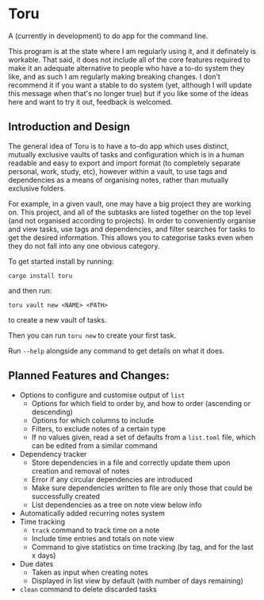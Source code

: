 # Toru

A (currently in development) to do app for the command line.

This program is at the state where I am regularly using it, and it definately is workable. That said, it does not include all of the core features required to make it an adequate alternative to people who have a to-do system they like, and as such I am regularly making breaking changes. I don't recommend it if you want a stable to do system (yet, although I will update this message when that's no longer true) but if you like some of the ideas here and want to try it out, feedback is welcomed.

## Introduction and Design

The general idea of Toru is to have a to-do app which uses distinct, mutually exclusive vaults of tasks and configuration which is in a human readable and easy to export and import format (to completely separate personal, work, study, etc), however within a vault, to use tags and dependencies as a means of organising notes, rather than mutually exclusive folders.

For example, in a given vault, one may have a big project they are working on. This project, and all of the subtasks are listed together on the top level (and not organised according to projects). In order to conveniently organise and view tasks, use tags and dependencies, and filter searches for tasks to get the desired information. This allows you to categorise tasks even when they do not fall into any one obvious category.

To get started install by running:
```
cargo install toru
```
and then run:
```
toru vault new <NAME> <PATH>
```
to create a new vault of tasks.

Then you can run `toru new` to create your first task.

Run `--help` alongside any command to get details on what it does.

## Planned Features and Changes:

- Options to configure and customise output of `list`
    - Options for which field to order by, and how to order (ascending or descending)
    - Options for which columns to include
    - Filters, to exclude notes of a certain type
    - If no values given, read a set of defaults from a `list.toml` file, which can be edited from a similar command
- Dependency tracker
    - Store dependencies in a file and correctly update them upon creation and removal of notes
    - Error if any circular dependencies are introduced
    - Make sure dependencies written to file are only those that could be successfully created
    - List dependencies as a tree on note view below info
- Automatically added recurring notes system
- Time tracking
    - `track` command to track time on a note
    - Include time entries and totals on note view
    - Command to give statistics on time tracking (by tag, and for the last x days)
- Due dates
    - Taken as input when creating notes
    - Displayed in list view by default (with number of days remaining)
- `clean` command to delete discarded tasks
